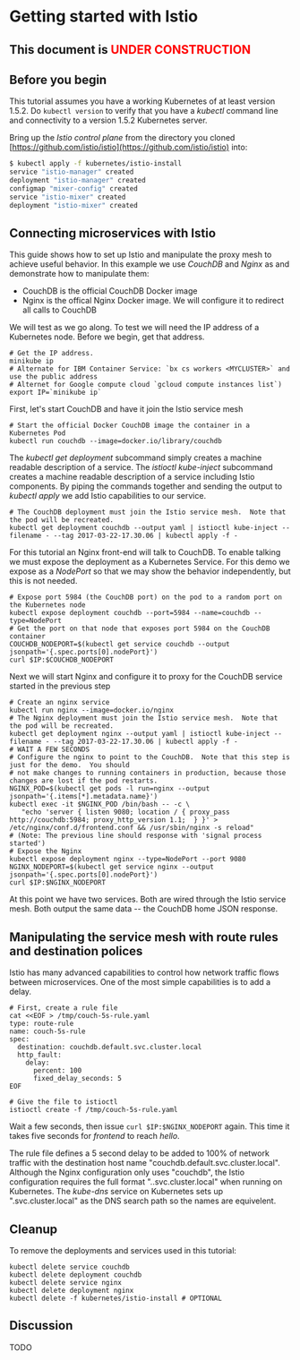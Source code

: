 # Getting started with Istio

## This document is <span style="color:red">UNDER CONSTRUCTION</span>

## Before you begin

This tutorial assumes you have a working Kubernetes of at least version 1.5.2.  Do `kubectl version` to verify
that you have a _kubectl_ command line and connectivity to a version 1.5.2 Kubernetes server.

Bring up the *Istio control plane* from the directory you cloned [https://github.com/istio/istio](https://github.com/istio/istio) into:

```bash
$ kubectl apply -f kubernetes/istio-install
service "istio-manager" created
deployment "istio-manager" created
configmap "mixer-config" created
service "istio-mixer" created
deployment "istio-mixer" created
```

## Connecting microservices with Istio

This guide shows how to set up Istio and manipulate the proxy mesh to achieve useful behavior.
In this example we use *CouchDB* and *Nginx* as and demonstrate how to manipulate them:

* CouchDB is the official CouchDB Docker image
* Nginx is the offical Nginx Docker image.  We will configure it to redirect all calls to CouchDB

We will test as we go along.  To test we will need the IP address of a Kubernetes node.  Before we begin, get that address.

```
# Get the IP address.
minikube ip
# Alternate for IBM Container Service: `bx cs workers <MYCLUSTER>` and use the public address
# Alternet for Google compute cloud `gcloud compute instances list`)
export IP=`minikube ip`
```

First, let's start CouchDB and have it join the Istio service mesh

```
# Start the official Docker CouchDB image the container in a Kubernetes Pod
kubectl run couchdb --image=docker.io/library/couchdb
```

The _kubectl get deployment_ subcommand simply creates a machine readable description of a service.  The _istioctl kube-inject_ subcommand creates a machine readable description of a service including Istio components.  By piping the commands together and sending the output to _kubectl apply_ we add Istio capabilities to our service.

```
# The CouchDB deployment must join the Istio service mesh.  Note that the pod will be recreated.
kubectl get deployment couchdb --output yaml | istioctl kube-inject --filename - --tag 2017-03-22-17.30.06 | kubectl apply -f -
```

For this tutorial an Nginx front-end will talk to CouchDB.  To enable talking we must expose the deployment
as a Kubernetes Service.  For this demo we expose as a _NodePort_ so that we may show the behavior independently,
but this is not needed.

```
# Expose port 5984 (the CouchDB port) on the pod to a random port on the Kubernetes node
kubectl expose deployment couchdb --port=5984 --name=couchdb --type=NodePort
# Get the port on that node that exposes port 5984 on the CouchDB container
COUCHDB_NODEPORT=$(kubectl get service couchdb --output jsonpath='{.spec.ports[0].nodePort}')
curl $IP:$COUCHDB_NODEPORT
```

Next we will start Nginx and configure it to proxy for the CouchDB service started in the previous step

```
# Create an nginx service
kubectl run nginx --image=docker.io/nginx
# The Nginx deployment must join the Istio service mesh.  Note that the pod will be recreated.
kubectl get deployment nginx --output yaml | istioctl kube-inject --filename - --tag 2017-03-22-17.30.06 | kubectl apply -f -
# WAIT A FEW SECONDS
# Configure the nginx to point to the CouchDB.  Note that this step is just for the demo.  You should
# not make changes to running containers in production, because those changes are lost if the pod restarts.
NGINX_POD=$(kubectl get pods -l run=nginx --output jsonpath='{.items[*].metadata.name}')
kubectl exec -it $NGINX_POD /bin/bash -- -c \
   "echo 'server { listen 9080; location / { proxy_pass http://couchdb:5984; proxy_http_version 1.1;  } }' > /etc/nginx/conf.d/frontend.conf && /usr/sbin/nginx -s reload"
# (Note: The previous line should response with 'signal process started')
# Expose the Nginx
kubectl expose deployment nginx --type=NodePort --port 9080
NGINX_NODEPORT=$(kubectl get service nginx --output jsonpath='{.spec.ports[0].nodePort}')
curl $IP:$NGINX_NODEPORT
```

At this point we have two services.  Both are wired through the Istio service mesh.  Both output the same data -- the CouchDB home JSON response.

## Manipulating the service mesh with route rules and destination polices

Istio has many advanced capabilities to control how network traffic flows between microservices.  One of the
most simple capabilities is to add a delay.

```
# First, create a rule file
cat <<EOF > /tmp/couch-5s-rule.yaml
type: route-rule
name: couch-5s-rule
spec:
  destination: couchdb.default.svc.cluster.local
  http_fault:
    delay:
      percent: 100
      fixed_delay_seconds: 5
EOF

# Give the file to istioctl
istioctl create -f /tmp/couch-5s-rule.yaml
```

Wait a few seconds, then issue `curl $IP:$NGINX_NODEPORT` again.  This time it takes five seconds for *frontend* to reach *hello*.

The rule file defines a 5 second delay to be added to 100% of network traffic with the destination host name 
"couchdb.default.svc.cluster.local".  Although the Nginx configuration only uses "couchdb", the Istio configuration
requires the full format "<host>.<namespace>.svc.cluster.local" when running on Kubernetes.  The _kube-dns_ service on
Kubernetes sets up "<namespace>.svc.cluster.local" as the DNS search path so the names are equivelent.

## Cleanup

To remove the deployments and services used in this tutorial:

```
kubectl delete service couchdb
kubectl delete deployment couchdb
kubectl delete service nginx
kubectl delete deployment nginx
kubectl delete -f kubernetes/istio-install # OPTIONAL
```

## Discussion

TODO
